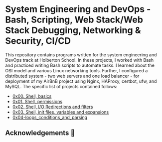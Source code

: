# System Engineering and DevOps - Bash, Scripting, Web Stack/Web Stack Debugging, Networking & Security, CI/CD

This repository contains programs written for the system engineering and DevOps
track at Holberton School. In these projects, I worked with Bash and practiced
writing Bash scripts to automate tasks. I learned about the OSI model and
various Linux networking tools. Further, I configured a distributed system -
two web servers and one load balancer - for deployment of my AirBnB project
using Nginx, HAProxy, certbot, ufw, and MySQL. The specific list of projects
contained follows:

* [0x00. Shell, basics](./0x00-shell_basics)
* [0x01. Shell, permissions](./0x01-shell_permissions)
* [0x02. Shell, I/O Redirections and filters](./0x02-shell_redirections)
* [0x03. Shell, init files, variables and expansions](./0x03-shell_variables_expansions)
* [0x04-loops_conditions_and_parsing](./0x04-loops_conditions_and_parsing/)

## Acknowledgements :pray:

